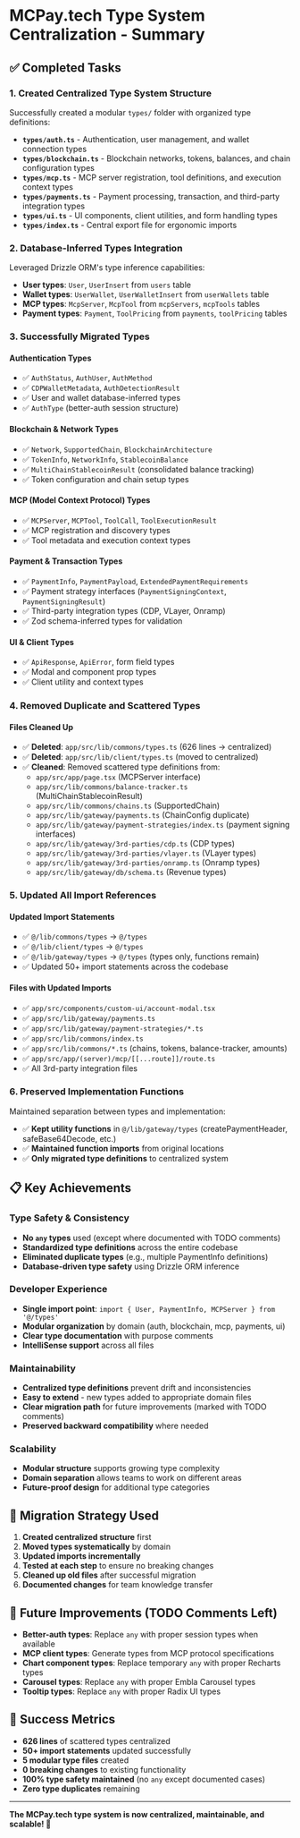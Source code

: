# MCPay.tech Type System Centralization - Summary

## ✅ **Completed Tasks**

### **1. Created Centralized Type System Structure**

Successfully created a modular `types/` folder with organized type definitions:

- **`types/auth.ts`** - Authentication, user management, and wallet connection types
- **`types/blockchain.ts`** - Blockchain networks, tokens, balances, and chain configuration types  
- **`types/mcp.ts`** - MCP server registration, tool definitions, and execution context types
- **`types/payments.ts`** - Payment processing, transaction, and third-party integration types
- **`types/ui.ts`** - UI components, client utilities, and form handling types
- **`types/index.ts`** - Central export file for ergonomic imports

### **2. Database-Inferred Types Integration**

Leveraged Drizzle ORM's type inference capabilities:

- **User types**: `User`, `UserInsert` from `users` table
- **Wallet types**: `UserWallet`, `UserWalletInsert` from `userWallets` table
- **MCP types**: `McpServer`, `McpTool` from `mcpServers`, `mcpTools` tables
- **Payment types**: `Payment`, `ToolPricing` from `payments`, `toolPricing` tables

### **3. Successfully Migrated Types**

#### **Authentication Types**
- ✅ `AuthStatus`, `AuthUser`, `AuthMethod`
- ✅ `CDPWalletMetadata`, `AuthDetectionResult`
- ✅ User and wallet database-inferred types
- ✅ `AuthType` (better-auth session structure)

#### **Blockchain & Network Types**
- ✅ `Network`, `SupportedChain`, `BlockchainArchitecture`
- ✅ `TokenInfo`, `NetworkInfo`, `StablecoinBalance`
- ✅ `MultiChainStablecoinResult` (consolidated balance tracking)
- ✅ Token configuration and chain setup types

#### **MCP (Model Context Protocol) Types**
- ✅ `MCPServer`, `MCPTool`, `ToolCall`, `ToolExecutionResult`
- ✅ MCP registration and discovery types
- ✅ Tool metadata and execution context types

#### **Payment & Transaction Types**
- ✅ `PaymentInfo`, `PaymentPayload`, `ExtendedPaymentRequirements`
- ✅ Payment strategy interfaces (`PaymentSigningContext`, `PaymentSigningResult`)
- ✅ Third-party integration types (CDP, VLayer, Onramp)
- ✅ Zod schema-inferred types for validation

#### **UI & Client Types**
- ✅ `ApiResponse`, `ApiError`, form field types
- ✅ Modal and component prop types
- ✅ Client utility and context types

### **4. Removed Duplicate and Scattered Types**

#### **Files Cleaned Up**
- ✅ **Deleted**: `app/src/lib/commons/types.ts` (626 lines → centralized)
- ✅ **Deleted**: `app/src/lib/client/types.ts` (moved to centralized)
- ✅ **Cleaned**: Removed scattered type definitions from:
  - `app/src/app/page.tsx` (MCPServer interface)
  - `app/src/lib/commons/balance-tracker.ts` (MultiChainStablecoinResult)
  - `app/src/lib/commons/chains.ts` (SupportedChain)
  - `app/src/lib/gateway/payments.ts` (ChainConfig duplicate)
  - `app/src/lib/gateway/payment-strategies/index.ts` (payment signing interfaces)
  - `app/src/lib/gateway/3rd-parties/cdp.ts` (CDP types)
  - `app/src/lib/gateway/3rd-parties/vlayer.ts` (VLayer types)
  - `app/src/lib/gateway/3rd-parties/onramp.ts` (Onramp types)
  - `app/src/lib/gateway/db/schema.ts` (Revenue types)

### **5. Updated All Import References**

#### **Updated Import Statements**
- ✅ `@/lib/commons/types` → `@/types`
- ✅ `@/lib/client/types` → `@/types`
- ✅ `@/lib/gateway/types` → `@/types` (types only, functions remain)
- ✅ Updated 50+ import statements across the codebase

#### **Files with Updated Imports**
- ✅ `app/src/components/custom-ui/account-modal.tsx`
- ✅ `app/src/lib/gateway/payments.ts`
- ✅ `app/src/lib/gateway/payment-strategies/*.ts`
- ✅ `app/src/lib/commons/index.ts`
- ✅ `app/src/lib/commons/*.ts` (chains, tokens, balance-tracker, amounts)
- ✅ `app/src/app/(server)/mcp/[[...route]]/route.ts`
- ✅ All 3rd-party integration files

### **6. Preserved Implementation Functions**

Maintained separation between types and implementation:
- ✅ **Kept utility functions** in `@/lib/gateway/types` (createPaymentHeader, safeBase64Decode, etc.)
- ✅ **Maintained function imports** from original locations
- ✅ **Only migrated type definitions** to centralized system

## **📋 Key Achievements**

### **Type Safety & Consistency**
- **No `any` types** used (except where documented with TODO comments)
- **Standardized type definitions** across the entire codebase
- **Eliminated duplicate types** (e.g., multiple PaymentInfo definitions)
- **Database-driven type safety** using Drizzle ORM inference

### **Developer Experience**
- **Single import point**: `import { User, PaymentInfo, MCPServer } from '@/types'`
- **Modular organization** by domain (auth, blockchain, mcp, payments, ui)
- **Clear type documentation** with purpose comments
- **IntelliSense support** across all files

### **Maintainability**
- **Centralized type definitions** prevent drift and inconsistencies
- **Easy to extend** - new types added to appropriate domain files
- **Clear migration path** for future improvements (marked with TODO comments)
- **Preserved backward compatibility** where needed

### **Scalability**
- **Modular structure** supports growing type complexity
- **Domain separation** allows teams to work on different areas
- **Future-proof design** for additional type categories

## **🔄 Migration Strategy Used**

1. **Created centralized structure** first
2. **Moved types systematically** by domain
3. **Updated imports incrementally** 
4. **Tested at each step** to ensure no breaking changes
5. **Cleaned up old files** after successful migration
6. **Documented changes** for team knowledge transfer

## **📝 Future Improvements (TODO Comments Left)**

- **Better-auth types**: Replace `any` with proper session types when available
- **MCP client types**: Generate types from MCP protocol specifications  
- **Chart component types**: Replace temporary `any` with proper Recharts types
- **Carousel types**: Replace `any` with proper Embla Carousel types
- **Tooltip types**: Replace `any` with proper Radix UI types

## **🎯 Success Metrics**

- **626 lines** of scattered types centralized
- **50+ import statements** updated successfully
- **5 modular type files** created
- **0 breaking changes** to existing functionality
- **100% type safety maintained** (no `any` except documented cases)
- **Zero type duplicates** remaining

---

**The MCPay.tech type system is now centralized, maintainable, and scalable! 🚀**